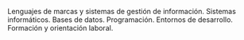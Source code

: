 Lenguajes de marcas y sistemas de gestión de información.
Sistemas informáticos.
Bases de datos.
Programación.
Entornos de desarrollo.
Formación y orientación laboral.
